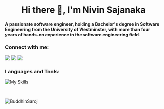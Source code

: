 <h1 align="center">Hi there 👋, I'm Nivin Sajanaka</h1>
<h4 align="left">A passionate software engineer, holding a Bachelor's degree in Software Engineering from the University of Westminster, with more than four years of hands-on experience in the software engineering field.</h3>
<h3 align="left">Connect with me:</h3>
<p align="left">
<a href="https://www.linkedin.com/in/nivin-sajanaka/" target="blank"><img src="https://img.shields.io/badge/linkedin-%230077B5.svg?&style=for-the-badge&logo=linkedin&logoColor=white" /></a>
<a href="https://www.facebook.com/" target="blank"><img src="https://img.shields.io/badge/Facebook-1877F2?style=for-the-badge&logo=facebook&logoColor=white" /></a>
<a href="https://www.instagram.com/" target="blank"><img src="https://img.shields.io/badge/Instagram-E4405F?style=for-the-badge&logo=instagram&logoColor=white" /></a>
</p>


<h3 align="left">Languages and Tools:</h3>

![My Skills](https://skillicons.dev/icons?i=java,js,py,androidstudio,angular,aws,bash,bootstrap,css,dart,discord,docker,eclipse,figma,firebase,flask,flutter,git,githubactions,html,idea,jquery,linux,materialui,mongodb,mysql,nodejs,sqlite,tensorflow,vscode)

<br/>
<p><img align="center" src="https://github-readme-streak-stats.herokuapp.com/?user=BuddhinSaroj&theme=dark" alt="BuddhinSaroj" /></p>
